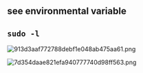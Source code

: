 ## see environmental variable
## `sudo -l`

![913d3aaf772788debf1e048ab475aa61.png](../../../_resources/913d3aaf772788debf1e048ab475aa61.png)

![7d354daae821efa940777740d98ff563.png](../../../_resources/7d354daae821efa940777740d98ff563.png)